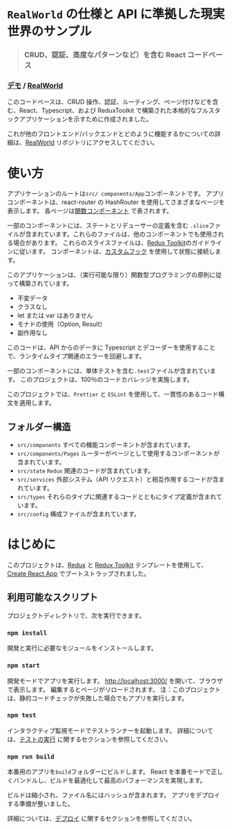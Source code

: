 # `RealWorld` の仕様と API に準拠した現実世界のサンプル

> ### CRUD、認証、高度なパターンなど）を含む React コードベース

### [デモ](https://react-ts-redux-realworld-example-app.netlify.app/) / [RealWorld](https://github.com/gothinkster/realworld)

このコードベースは、CRUD 操作、認証、ルーティング、ページ付けなどを含む、React、Typescript、および ReduxToolkit で構築された本格的なフルスタックアプリケーションを示すために作成されました。

これが他のフロントエンド/バックエンドとどのように機能するかについての詳細は、[RealWorld](https://github.com/gothinkster/realworld) リポジトリにアクセスしてください。

# 使い方

アプリケーションのルートは`src/ components/App`コンポーネントです。 アプリコンポーネントは、react-router の HashRouter を使用してさまざまなページを表示します。 各ページは[関数コンポーネント](https://reactjs.org/docs/components-and-props.html) で表されます。

一部のコンポーネントには、ステートとリデューサーの定義を含む `.slice`ファイルが含まれています。これらのファイルは、他のコンポーネントでも使用される場合があります。 これらのスライスファイルは、[Redux Toolkit](https://redux-toolkit.js.org/)のガイドラインに従います。 コンポーネントは、[カスタムフック](https://reactjs.org/docs/hooks-custom.html#using-a-custom-hook) を使用して状態に接続します。

このアプリケーションは、（実行可能な限り）関数型プログラミングの原則に従って構築されています。

- 不変データ
- クラスなし
- let または var はありません
- モナドの使用（Option, Result）
- 副作用なし

このコードは、API からのデータに Typescript とデコーダーを使用することで、ランタイムタイプ関連のエラーを回避します。

一部のコンポーネントには、単体テストを含む`.test`ファイルが含まれています。 このプロジェクトは、100％のコードカバレッジを実施します。

このプロジェクトでは、`Prettier` と `ESLint` を使用して、一貫性のあるコード構文を適用します。

## フォルダー構造

- `src/components` すべての機能コンポーネントが含まれています。
- `src/components/Pages` ルーターがページとして使用するコンポーネントが含まれています。
- `src/state` `Redux` 関連のコードが含まれています。
- `src/services` 外部システム（API リクエスト）と相互作用するコードが含まれています。
- `src/types` それらのタイプに関連するコードとともにタイプ定義が含まれています。
- `src/config` 構成ファイルが含まれています。

# はじめに

このプロジェクトは、[Redux](https://redux.js.org/) と [Redux Toolkit](https://redux-toolkit.js.org/) テンプレートを使用して、[Create React App](https://github.com/facebook/create-react-app) でブートストラップされました。

## 利用可能なスクリプト

プロジェクトディレクトリで、次を実行できます。

### `npm install`

開発と実行に必要なモジュールをインストールします。

### `npm start`

開発モードでアプリを実行します。
[http://localhost:3000/](http://localhost:3000) を開いて、ブラウザで表示します。
編集するとページがリロードされます。
注：このプロジェクトは、静的コードチェックが失敗した場合でもアプリを実行します。

### `npm test`

インタラクティブ監視モードでテストランナーを起動します。
詳細については、[テストの実行](https://facebook.github.io/create-react-app/docs/running-tests) に関するセクションを参照してください。

### `npm run build`

本番用のアプリを`build`フォルダーにビルドします。
React を本番モードで正しくバンドルし、ビルドを最適化して最高のパフォーマンスを実現します。

ビルドは縮小され、ファイル名にはハッシュが含まれます。
アプリをデプロイする準備が整いました。

詳細については、[デプロイ](https://facebook.github.io/create-react-app/docs/deployment) に関するセクションを参照してください。
